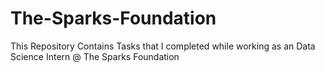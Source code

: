 # The-Sparks-Foundation
This Repository Contains Tasks that I completed while working as an Data Science Intern @ The Sparks Foundation
